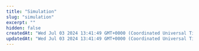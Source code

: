 ```yaml
---
title: "Simulation"
slug: "simulation"
excerpt: ""
hidden: false
createdAt: "Wed Jul 03 2024 13:41:49 GMT+0000 (Coordinated Universal Time)"
updatedAt: "Wed Jul 03 2024 13:41:49 GMT+0000 (Coordinated Universal Time)"
---
```

